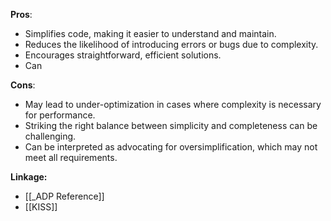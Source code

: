**Pros**:
- Simplifies code, making it easier to understand and maintain.
- Reduces the likelihood of introducing errors or bugs due to complexity.
- Encourages straightforward, efficient solutions.
- Can

**Cons**:
- May lead to under-optimization in cases where complexity is necessary for performance.
- Striking the right balance between simplicity and completeness can be challenging.
- Can be interpreted as advocating for oversimplification, which may not meet all requirements.

**Linkage:**
- [[_ADP Reference]]
- [[KISS]]
